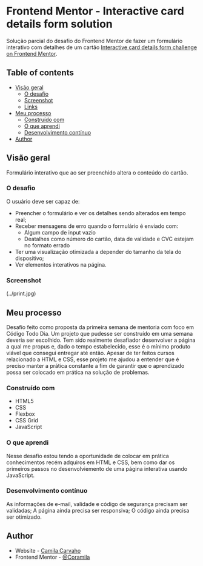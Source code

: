 # Frontend Mentor - Interactive card details form solution

Solução parcial do desafio do Frontend Mentor de fazer um formulário interativo com detalhes de um cartão [Interactive card details form challenge on Frontend Mentor](https://www.frontendmentor.io/challenges/interactive-card-details-form-XpS8cKZDWw).

## Table of contents

- [Visão geral](#overview)
  - [O desafio](#the-challenge)
  - [Screenshot](#screenshot)
  - [Links](#links)
- [Meu processo](#my-process)
  - [Construído com](#built-with)
  - [O que aprendi](#what-i-learned)
  - [Desenvolvimento contínuo](#continued-development)
- [Author](#author)


## Visão geral

Formulário interativo que ao ser preenchido altera o conteúdo do cartão.

### O desafio

O usuário deve ser capaz de:

- Preencher o formulário e ver os detalhes sendo alterados em tempo real;
- Receber mensagens de erro quando o formulário é enviado com:
  - Algum campo de input vazio
  - Deatalhes como número do cartão, data de validade e CVC estejam no formato errado
- Ter uma visualização otimizada  a depender do tamanho da tela do dispositivo;
- Ver elementos interativos na página.

### Screenshot

(../print.jpg)

<!-- ### Links

- Solution URL: [Add solution URL here](https://your-solution-url.com)
- Live Site URL: [Add live site URL here](https://your-live-site-url.com) -->

## Meu processo

Desafio feito como proposta da primeira semana de mentoria com foco em Código Todo Dia. Um projeto que pudesse ser construído em uma semana deveria ser escolhido. 
Tem sido realmente desafiador desenvolver a página a qual me propus e, dado o tempo estabelecido, esse é o mínimo produto viável que consegui entregar até então.
Apesar de ter feitos cursos relacionado a HTML e CSS, esse projeto me ajudou a entender que é preciso manter a prática constante a fim de garantir que o aprendizado possa ser colocado em prática na solução de problemas.

### Construído com

- HTML5
- CSS
- Flexbox
- CSS Grid
- JavaScript


### O que aprendi

Nesse desafio estou tendo a oportunidade de colocar em prática conhecimentos recém adquiros em HTML e CSS, bem como dar os primeiros passos no desenvolviemento de uma página interativa usando JavaScript. 

### Desenvolvimento contínuo

As informações de e-mail, validade e código de segurança precisam ser validadas;
A página ainda precisa ser responsiva;
O código ainda precisa ser otimizado.

## Author

- Website - [Camila Carvaho](https://www.linkedin.com/in/carvalho-camila/)
- Frontend Mentor - [@Coramila](https://www.frontendmentor.io/profile/Coramila)



